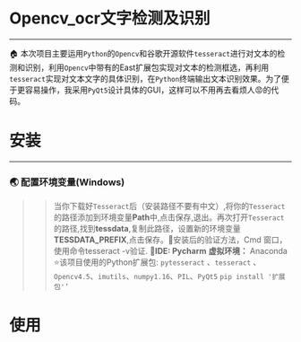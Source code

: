 # Opencv_ocr文字检测及识别
***
:house: 本次项目主要运用`Python`的`Opencv`和谷歌开源软件`tesseract`进行对文本的检测和识别，利用`Opencv`中带有的East扩展包实现对文本的检测框选，再利用`tesseract`实现对文本文字的具体识别，在`Python`终端输出文本识别效果。为了便于更容易操作，我采用`PyQt5`设计具体的GUI，这样可以不用再去看烦人:rage:的代码。


# 安装
***
### :earth_asia: 配置环境变量(Windows)
>>当你下载好`Tesseract`后（安装路径不要有中文）,将你的`Tesseract`的路径添加到环境变量**Path**中,点击保存,退出。再次打开`Tesseract`的路径,找到**tessdata**,复制此路径，设置新的环境变量**TESSDATA_PREFIX**,点击保存。:bell:安装后的验证方法，Cmd 窗口，使用命令tesseract -v验证.
:triangular_ruler:**IDE: Pycharm** 
**虚拟环境：** Anaconda
:star:该项目使用的Python扩展包: `pytesseract` 、`tesseract` 、`Opencv4.5`、`imutils`、`numpy1.16`、`PIL`、`PyQt5`
`pip install '扩展包'’`

# 使用
